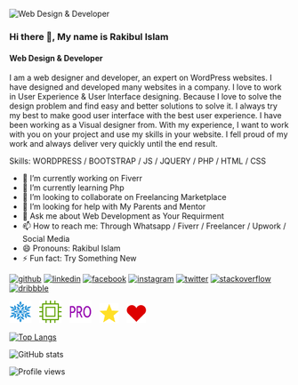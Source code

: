 ![Web Design & Developer](https://www.facebook.com/photo/?fbid=1889283068127199&set=a.503490776706442)

### Hi there 👋, My name is Rakibul Islam
#### Web Design & Developer

I am a web designer and developer, an expert on
WordPress websites. I have designed and
developed many websites in a company. I love to work in User Experience & User Interface designing. Because I love to solve
the design problem and find easy and better
solutions to solve it. I always try my best to make
good user interface with the best user
experience. I have been working as a Visual
designer from. With my experience, I want to
work with you on your project and use my skills in
your website. I fell proud of my work and always
deliver very quickly until the end result. 

Skills: WORDPRESS /  BOOTSTRAP / JS / JQUERY / PHP / HTML / CSS

- 🔭 I’m currently working on Fiverr 
- 🌱 I’m currently learning Php 
- 👯 I’m looking to collaborate on Freelancing Marketplace 
- 🤔 I’m looking for help with My Parents and Mentor 
- 💬 Ask me about Web Development as Your Requirment 
- 📫 How to reach me: Through Whatsapp / Fiverr / Freelancer / Upwork / Social Media 
- 😄 Pronouns: Rakibul Islam 
- ⚡ Fun fact: Try Something New 


[<img src='https://cdn.jsdelivr.net/npm/simple-icons@3.0.1/icons/github.svg' alt='github' height='40'>](https://github.com/webexpert-rakib)  [<img src='https://cdn.jsdelivr.net/npm/simple-icons@3.0.1/icons/linkedin.svg' alt='linkedin' height='40'>](https://www.linkedin.com/in/webexpert_rakib/)  [<img src='https://cdn.jsdelivr.net/npm/simple-icons@3.0.1/icons/facebook.svg' alt='facebook' height='40'>](https://www.facebook.com/webexpert_rakib)  [<img src='https://cdn.jsdelivr.net/npm/simple-icons@3.0.1/icons/instagram.svg' alt='instagram' height='40'>](https://www.instagram.com/webexpert_rakib/)  [<img src='https://cdn.jsdelivr.net/npm/simple-icons@3.0.1/icons/twitter.svg' alt='twitter' height='40'>](https://twitter.com/webexpert_rakib)  [<img src='https://cdn.jsdelivr.net/npm/simple-icons@3.0.1/icons/stackoverflow.svg' alt='stackoverflow' height='40'>](https://stackoverflow.com/users/webexpert_rakib)  [<img src='https://cdn.jsdelivr.net/npm/simple-icons@3.0.1/icons/dribbble.svg' alt='dribbble' height='40'>](webexpert_rakib)  

<a href='https://archiveprogram.github.com/'><img src='https://raw.githubusercontent.com/acervenky/animated-github-badges/master/assets/acbadge.gif' width='40' height='40'></a> <a href='https://docs.github.com/en/developers'><img src='https://raw.githubusercontent.com/acervenky/animated-github-badges/master/assets/devbadge.gif' width='40' height='40'></a> <a href='https://github.com/pricing'><img src='https://raw.githubusercontent.com/acervenky/animated-github-badges/master/assets/pro.gif' width='40' height='40'></a> <a href='https://stars.github.com/'><img src='https://raw.githubusercontent.com/acervenky/animated-github-badges/master/assets/starbadge.gif' width='35' height='35'></a> <a href='https://docs.github.com/en/github/supporting-the-open-source-community-with-github-sponsors'><img src='https://raw.githubusercontent.com/acervenky/animated-github-badges/master/assets/sponsorbadge.gif' width='35' height='35'></a> 

[![Top Langs](https://github-readme-stats.vercel.app/api/top-langs/?username=webexpert-rakib)](https://github.com/anuraghazra/github-readme-stats)

![GitHub stats](https://github-readme-stats.vercel.app/api?username=webexpert-rakib&show_icons=true&count_private=true)  

![Profile views](https://gpvc.arturio.dev/webexpert-rakib)  
